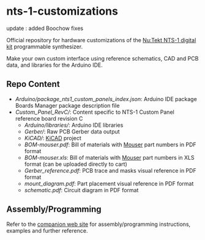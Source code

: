 # nts-1-customizations
update : added Boochow fixes

Official repository for hardware customizations of the [Nu:Tekt NTS-1 digital kit](https://www.korg.com/nts_1) programmable synthesizer. 

Make your own custom interface using reference schematics, CAD and PCB data, and libraries for the Arduino IDE.

## Repo Content

* _Arduino/package_nts1_custom_panels_index.json_: Arduino IDE package Boards Manager package description file
* _Custom_Panel_RevC/_: Content specific to NTS-1 Custom Panel reference board revision C
  * _Arduino/libraries/_: Arduino IDE libraries
  * _Gerber/_: Raw PCB Gerber data output
  * _KiCAD/_: [KiCAD](https://kicad-pcb.org/) project
  * _BOM-mouser.pdf_: Bill of materials with [Mouser](https://www.mouser.com/) part numbers in PDF format
  * _BOM-mouser.xls_: Bill of materials with [Mouser](https://www.mouser.com/) part numbers in XLS format (can be uploaded directly to cart)
  * _Gerber\_reference.pdf_: PCB trace and masks visual reference in PDF format
  * _mount\_diagram.pdf_: Part placement visual reference in PDF format
  * _schematic.pdf_: Circuit diagram in PDF format

## Assembly/Programming

Refer to the [companion web site](https://korginc.github.io/nts-1-customizations) for assembly/programming instructions, examples and further reference.
